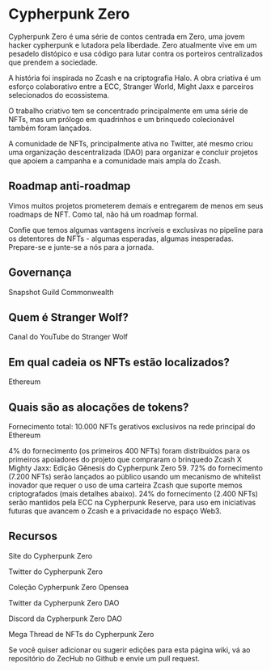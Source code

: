 # Cypherpunk Zero

Cypherpunk Zero é uma série de contos centrada em Zero, uma jovem hacker cypherpunk e lutadora pela liberdade. Zero atualmente vive em um pesadelo distópico e usa código para lutar contra os porteiros centralizados que prendem a sociedade.

A história foi inspirada no Zcash e na criptografia Halo. A obra criativa é um esforço colaborativo entre a ECC, Stranger World, Might Jaxx e parceiros selecionados do ecossistema.

O trabalho criativo tem se concentrado principalmente em uma série de NFTs, mas um prólogo em quadrinhos e um brinquedo colecionável também foram lançados.

A comunidade de NFTs, principalmente ativa no Twitter, até mesmo criou uma organização descentralizada (DAO) para organizar e concluir projetos que apoiem a campanha e a comunidade mais ampla do Zcash.

## Roadmap anti-roadmap

Vimos muitos projetos prometerem demais e entregarem de menos em seus roadmaps de NFT. Como tal, não há um roadmap formal.

Confie que temos algumas vantagens incríveis e exclusivas no pipeline para os detentores de NFTs - algumas esperadas, algumas inesperadas. Prepare-se e junte-se a nós para a jornada.

## Governança

Snapshot
Guild
Commonwealth

## Quem é Stranger Wolf?

Canal do YouTube do Stranger Wolf

## Em qual cadeia os NFTs estão localizados?

Ethereum

## Quais são as alocações de tokens?

Fornecimento total: 10.000 NFTs gerativos exclusivos na rede principal do Ethereum

4% do fornecimento (os primeiros 400 NFTs) foram distribuídos para os primeiros apoiadores do projeto que compraram o brinquedo Zcash X Mighty Jaxx: Edição Gênesis do Cypherpunk Zero 59.
72% do fornecimento (7.200 NFTs) serão lançados ao público usando um mecanismo de whitelist inovador que requer o uso de uma carteira Zcash que suporte memos criptografados (mais detalhes abaixo).
24% do fornecimento (2.400 NFTs) serão mantidos pela ECC na Cypherpunk Reserve, para uso em iniciativas futuras que avancem o Zcash e a privacidade no espaço Web3.

## Recursos

Site do Cypherpunk Zero

Twitter do Cypherpunk Zero

Coleção Cypherpunk Zero Opensea

Twitter da Cypherpunk Zero DAO

Discord da Cypherpunk Zero DAO

Mega Thread de NFTs do Cypherpunk Zero

Se você quiser adicionar ou sugerir edições para esta página wiki, vá ao repositório do ZecHub no Github e envie um pull request.
